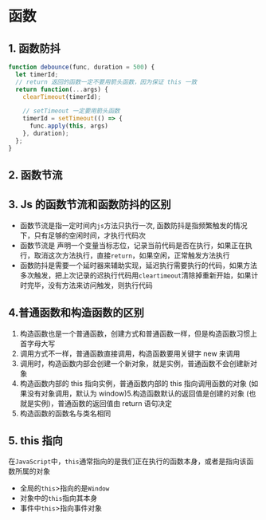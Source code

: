 # 函数

## 1. 函数防抖
```js
function debounce(func, duration = 500) {
  let timerId;
  // return 返回的函数一定不要用箭头函数，因为保证 this 一致
  return function(...args) {
    clearTimeout(timerId);

    // setTimeout 一定要用箭头函数
    timerId = setTimeout(() => {
      func.apply(this, args)
    }, duration);
  };
}
```
## 2. 函数节流


## 3. Js 的函数节流和函数防抖的区别

- 函数节流是指一定时间内`js`方法只执行一次, 函数防抖是指频繁触发的情况下，只有足够的空闲时间，才执行代码次
- 函数节流是 声明一个变量当标志位，记录当前代码是否在执行，如果正在执行，取消这次方法执行，直接`return`，如果空闲，正常触发方法执行
- 函数防抖是需要一个延时器来辅助实现，延迟执行需要执行的代码，如果方法多次触发，把上次记录的迟执行代码用` cleartimeout `清除掉重新开始，如果计时完毕，没有方法来访问触发，则执行代码



## 4.普通函数和构造函数的区别
1. 构造函数也是一个普通函数，创建方式和普通函数一样，但是构造函数习惯上首字母大写
2. 调用方式不一样，普通函数直接调用，构造函数要用关键字 new 来调用
3. 调用时，构造函数内部会创建一个新对象，就是实例，普通函数不会创建新对象
4. 构造函数内部的 this 指向实例，普通函数内部的 this 指向调用函数的对象 (如果没有对象调用，默认为 window)5.构造函数默认的返回值是创建的对象 (也就是实例)，普通函数的返回值由 return 语句决定
6. 构造函数的函数名与类名相同

## 5. this 指向
在`JavaScript`中，`this`通常指向的是我们正在执行的函数本身，或者是指向该函数所属的对象
- 全局的`this`>指向的是`Window`
- 对象中的`this`指向其本身
- 事件中`this`>指向事件对象
